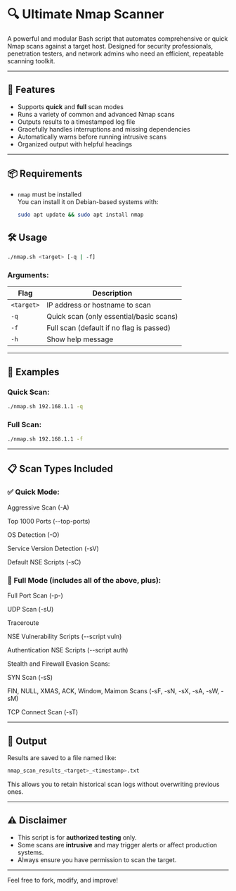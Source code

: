 
# 🔍 Ultimate Nmap Scanner

A powerful and modular Bash script that automates comprehensive or quick Nmap scans against a target host. Designed for security professionals, penetration testers, and network admins who need an efficient, repeatable scanning toolkit.

---

## 🚀 Features

- Supports **quick** and **full** scan modes
- Runs a variety of common and advanced Nmap scans
- Outputs results to a timestamped log file
- Gracefully handles interruptions and missing dependencies
- Automatically warns before running intrusive scans
- Organized output with helpful headings

---

## 📦 Requirements

- `nmap` must be installed  
  You can install it on Debian-based systems with:

  ```bash
  sudo apt update && sudo apt install nmap


## 🛠️ Usage

```bash
./nmap.sh <target> [-q | -f]
```

### Arguments:

| Flag       | Description                              |
| ---------- | ---------------------------------------- |
| `<target>` | IP address or hostname to scan           |
| `-q`       | Quick scan (only essential/basic scans)  |
| `-f`       | Full scan (default if no flag is passed) |
| `-h`       | Show help message                        |

---

## 🧪 Examples

### Quick Scan:

```bash
./nmap.sh 192.168.1.1 -q
```

### Full Scan:

```bash
./nmap.sh 192.168.1.1 -f
```

---

## 📋 Scan Types Included
### ✅ Quick Mode:
Aggressive Scan (-A)

Top 1000 Ports (--top-ports)

OS Detection (-O)

Service Version Detection (-sV)

Default NSE Scripts (-sC)

### 🔎 Full Mode (includes all of the above, plus):
Full Port Scan (-p-)

UDP Scan (-sU)

Traceroute

NSE Vulnerability Scripts (--script vuln)

Authentication NSE Scripts (--script auth)

Stealth and Firewall Evasion Scans:

SYN Scan (-sS)

FIN, NULL, XMAS, ACK, Window, Maimon Scans (-sF, -sN, -sX, -sA, -sW, -sM)

TCP Connect Scan (-sT)

---

## 📂 Output

Results are saved to a file named like:

```bash
nmap_scan_results_<target>_<timestamp>.txt
```

This allows you to retain historical scan logs without overwriting previous ones.

---

## ⚠️ Disclaimer

* This script is for **authorized testing** only.
* Some scans are **intrusive** and may trigger alerts or affect production systems.
* Always ensure you have permission to scan the target.

---

Feel free to fork, modify, and improve!
